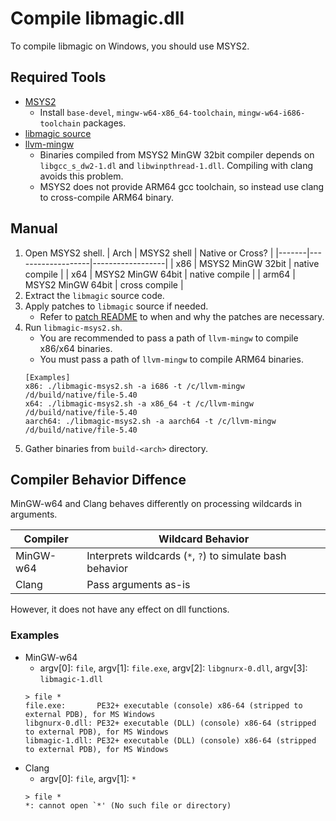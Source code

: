 # Compile libmagic.dll

To compile libmagic on Windows, you should use MSYS2.

## Required Tools

- [MSYS2](https://www.msys2.org/)
    - Install `base-devel`, `mingw-w64-x86_64-toolchain`, `mingw-w64-i686-toolchain` packages.
- [libmagic source](http://www.darwinsys.com/file/)
- [llvm-mingw](https://github.com/mstorsjo/llvm-mingw)
    - Binaries compiled from MSYS2 MinGW 32bit compiler depends on `libgcc_s_dw2-1.dl` and `libwinpthread-1.dll`. Compiling with clang avoids this problem.
    - MSYS2 does not provide ARM64 gcc toolchain, so instead use clang to cross-compile ARM64 binary.

## Manual

1. Open MSYS2 shell.
    | Arch  | MSYS2 shell       | Native or Cross? |
    |-------|-------------------|------------------|
    | x86   | MSYS2 MinGW 32bit | native compile   |
    | x64   | MSYS2 MinGW 64bit | native compile   |
    | arm64 | MSYS2 MinGW 64bit | cross compile    |
1. Extract the `libmagic` source code.
1. Apply patches to `libmagic` source if needed.
    - Refer to [patch README](patch\README.md) to when and why the patches are necessary.
1. Run `libmagic-msys2.sh`.
    - You are recommended to pass a path of `llvm-mingw` to compile x86/x64 binaries.
    - You must pass a path of `llvm-mingw` to compile ARM64 binaries.
    ```
    [Examples]
    x86: ./libmagic-msys2.sh -a i686 -t /c/llvm-mingw /d/build/native/file-5.40 
    x64: ./libmagic-msys2.sh -a x86_64 -t /c/llvm-mingw /d/build/native/file-5.40 
    aarch64: ./libmagic-msys2.sh -a aarch64 -t /c/llvm-mingw /d/build/native/file-5.40 
    ```
1. Gather binaries from `build-<arch>` directory.

## Compiler Behavior Diffence

MinGW-w64 and Clang behaves differently on processing wildcards in arguments.

| Compiler  | Wildcard Behavior |
|-----------|-------------------|
| MinGW-w64 | Interprets wildcards (`*`, `?`) to simulate bash behavior |
| Clang     | Pass arguments as-is |

However, it does not have any effect on dll functions.

### Examples

- MinGW-w64
    - argv[0]: `file`, argv[1]: `file.exe`, argv[2]: `libgnurx-0.dll`, argv[3]: `libmagic-1.dll`
    ```
    > file *
    file.exe:       PE32+ executable (console) x86-64 (stripped to external PDB), for MS Windows
    libgnurx-0.dll: PE32+ executable (DLL) (console) x86-64 (stripped to external PDB), for MS Windows
    libmagic-1.dll: PE32+ executable (DLL) (console) x86-64 (stripped to external PDB), for MS Windows
    ```
- Clang
    - argv[0]: `file`, argv[1]: `*`
    ```
    > file *
    *: cannot open `*' (No such file or directory)
    ```
